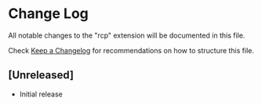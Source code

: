 # Change Log

All notable changes to the "rcp" extension will be documented in this file.

Check [Keep a Changelog](http://keepachangelog.com/) for recommendations on how to structure this file.

## [Unreleased]

- Initial release